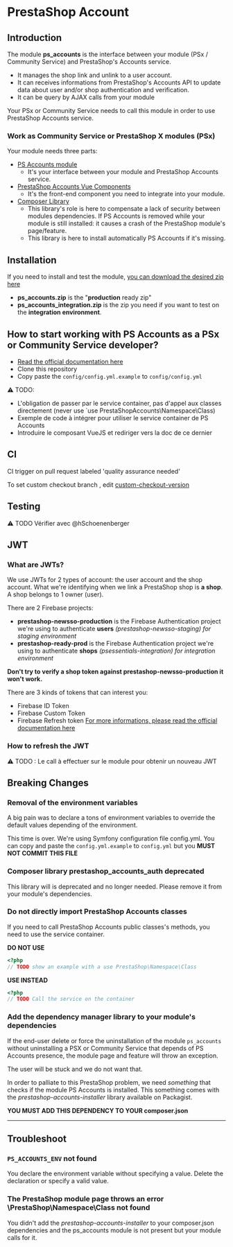 # PrestaShop Account
## Introduction

The module **ps_accounts** is the interface between your module (PSx / Community Service) and PrestaShop's Accounts service.
- It manages the shop link and unlink to a user account.
- It can receives informations from PrestaShop's Accounts API to update data about user and/or shop authentication and verification.
- It can be query by AJAX calls from your module

Your PSx or Community Service needs to call this module in order to use PrestaShop Accounts service.

### Work as Community Service or PrestaShop X modules (PSx)

Your module needs three parts:

- [PS Accounts module](http://github.com/PrestaShopCorp/ps_accounts)
  - It's your interface between your module and PrestaShop Accounts service.
- [PrestaShop Accounts Vue Components](http://github.com/PrestaShopCorp/prestashop_accounts_vue_components)
  - It's the front-end component you need to integrate into your module.
- [Composer Library](http://github.com/PrestaShopCorp/prestashop_accounts_installer)
  - This library's role is here to compensate a lack of security between modules dependencies. If PS Accounts is removed while your module is still installed: it causes a crash of the PrestaShop module's page/feature.
  - This library is here to install automatically PS Accounts if it's missing.

## Installation

If you need to install and test the module, [you can download the desired zip here](https://github.com/PrestaShopCorp/ps_accounts/releases)
- **ps_accounts.zip** is the "**production** ready zip"
- **ps_accounts_integration.zip** is the zip you need if you want to test on the **integration environment**.


## How to start working with PS Accounts as a PSx or Community Service developer?

- [Read the official documentation here](https://devdocs.prestashop.com/1.7/modules/)
- Clone this repository
- Copy paste the `config/config.yml.example` to `config/config.yml`


:warning: TODO:
- L'obligation de passer par le service container, pas d'appel aux classes directement (never use `use PrestaShopAccounts\Namespace\Class)
- Exemple de code à intégrer pour utiliser le service container de PS Accounts
- Introduire le composant VueJS et rediriger vers la doc de ce dernier

## CI

CI trigger on pull request labeled 'quality assurance needed'

To set custom checkout branch , edit [custom-checkout-version](custom-checkout-version)

## Testing
:warning: TODO Vérifier avec @hSchoenenberger


## JWT
### What are JWTs?
We use JWTs for 2 types of account: the user account and the shop account.
What we're identifying when we link a PrestaShop shop is **a shop**. A shop belongs to 1 owner (user).

There are 2 Firebase projects:
- **prestashop-newsso-production** is the Firebase Authentication project we're using to authenticate **users** _(prestashop-newsso-staging) for staging environment_
- **prestashop-ready-prod** is the Firebase Authentication project we're using to authenticate **shops** _(psessentials-integration) for integration environment_

**Don't try to verify a shop token against **prestashop-newsso-production** it won't work.**

There are 3 kinds of tokens that can interest you:
- Firebase ID Token 
- Firebase Custom Token
- Firebase Refresh token
[For more informations, please read the official documentation here](https://firebase.google.com/docs/auth/users#auth_tokens)

### How to refresh the JWT
:warning: TODO : Le call à effectuer sur le module pour obtenir un nouveau JWT

## Breaking Changes
### Removal of the environment variables
A big pain was to declare a tons of environment variables to override the default values depending of the environment.

This time is over. We're using Symfony configuration file config.yml.
You can copy and paste the `config.yml.example` to `config.yml` but you **MUST NOT COMMIT THIS FILE**

### Composer library prestashop_accounts_auth deprecated
This library will is deprecated and no longer needed.
Please remove it from your module's dependencies.

### Do not directly import PrestaShop Accounts classes
If you need to call PrestaShop Accounts public classes's methods, you need to use the service container.

**DO NOT USE**
```php
<?php
// TODO show an example with a use PrestaShop\Namespace\Class
```

**USE INSTEAD**
```php
<?php
// TODO Call the service on the container
```

### Add the dependency manager library to your module's dependencies
If the end-user delete or force the uninstallation of the module `ps_accounts` without uninstalling a PSX or Community Service that depends of PS Accounts presence, the module page and feature will throw an exception.

The user will be stuck and we do not want that. 

In order to palliate to this PrestaShop problem, we need _something_ that checks if the module PS Accounts is installed. This something comes with the *prestashop-accounts-installer* library available on Packagist.

**YOU MUST ADD THIS DEPENDENCY TO YOUR composer.json**

---

## Troubleshoot
### `PS_ACCOUNTS_ENV` not found
You declare the environment variable without specifying a value. Delete the declaration or specify a valid value.

### The PrestaShop module page throws an error \PrestaShop\Namespace\Class not found
You didn't add the *prestashop-accounts-installer* to your composer.json dependencies and the ps_accounts module is not present but your module calls for it.
